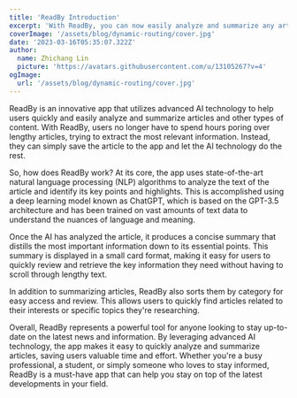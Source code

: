 ```yaml
---
title: 'ReadBy Introduction'
excerpt: 'With ReadBy, you can now easily analyze and summarize any article or content that you save. AI will break down the key points and highlights, providing you with Link quick and concise summary that to retrive anytime.'
coverImage: '/assets/blog/dynamic-routing/cover.jpg'
date: '2023-03-16T05:35:07.322Z'
author:
  name: Zhichang Lin
  picture: 'https://avatars.githubusercontent.com/u/13105267?v=4'
ogImage:
  url: '/assets/blog/dynamic-routing/cover.jpg'
---
```


ReadBy is an innovative app that utilizes advanced AI technology to help users quickly and easily analyze and summarize articles and other types of content. With ReadBy, users no longer have to spend hours poring over lengthy articles, trying to extract the most relevant information. Instead, they can simply save the article to the app and let the AI technology do the rest.

So, how does ReadBy work? At its core, the app uses state-of-the-art natural language processing (NLP) algorithms to analyze the text of the article and identify its key points and highlights. This is accomplished using a deep learning model known as ChatGPT, which is based on the GPT-3.5 architecture and has been trained on vast amounts of text data to understand the nuances of language and meaning.

Once the AI has analyzed the article, it produces a concise summary that distills the most important information down to its essential points. This summary is displayed in a small card format, making it easy for users to quickly review and retrieve the key information they need without having to scroll through lengthy text.

In addition to summarizing articles, ReadBy also sorts them by category for easy access and review. This allows users to quickly find articles related to their interests or specific topics they're researching.

Overall, ReadBy represents a powerful tool for anyone looking to stay up-to-date on the latest news and information. By leveraging advanced AI technology, the app makes it easy to quickly analyze and summarize articles, saving users valuable time and effort. Whether you're a busy professional, a student, or simply someone who loves to stay informed, ReadBy is a must-have app that can help you stay on top of the latest developments in your field.
